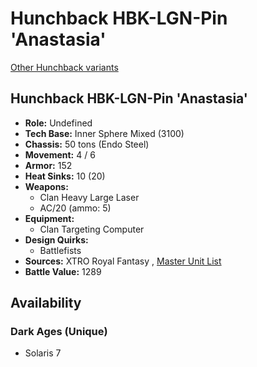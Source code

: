 # Hunchback HBK-LGN-Pin 'Anastasia' 

[Other Hunchback variants](../hunchback.md) 

## Hunchback HBK-LGN-Pin 'Anastasia' 

- **Role:** Undefined 
- **Tech Base:** Inner Sphere Mixed (3100) 
- **Chassis:** 50 tons (Endo Steel) 
- **Movement:** 4 / 6 
- **Armor:** 152 
- **Heat Sinks:** 10 (20) 
- **Weapons:** 
  - Clan Heavy Large Laser 
  - AC/20 (ammo: 5) 
- **Equipment:** 
  - Clan Targeting Computer 
- **Design Quirks:** 
  - Battlefists 
- **Sources:** XTRO Royal Fantasy , [Master Unit List](http://masterunitlist.info/Unit/Details/8374/hunchback-hbk-lgn-pin-anastasia) 
- **Battle Value:** 1289 

## Availability 

### Dark Ages (Unique) 

- Solaris 7 

